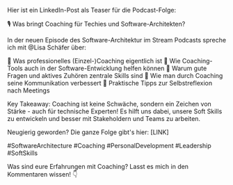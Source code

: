 Hier ist ein LinkedIn-Post als Teaser für die Podcast-Folge:

🎙 Was bringt Coaching für Techies und Software-Architekten? 

In der neuen Episode des Software-Architektur im Stream Podcasts spreche ich mit @Lisa Schäfer über:

🔹 Was professionelles (Einzel-)Coaching eigentlich ist
🔹 Wie Coaching-Tools auch in der Software-Entwicklung helfen können
🔹 Warum gute Fragen und aktives Zuhören zentrale Skills sind
🔹 Wie man durch Coaching seine Kommunikation verbessert
🔹 Praktische Tipps zur Selbstreflexion nach Meetings

Key Takeaway: Coaching ist keine Schwäche, sondern ein Zeichen von Stärke - auch für technische Experten! Es hilft uns dabei, unsere Soft Skills zu entwickeln und besser mit Stakeholdern und Teams zu arbeiten.

Neugierig geworden? Die ganze Folge gibt's hier: [LINK]

#SoftwareArchitecture #Coaching #PersonalDevelopment #Leadership #SoftSkills

Was sind eure Erfahrungen mit Coaching? Lasst es mich in den Kommentaren wissen! 👇
